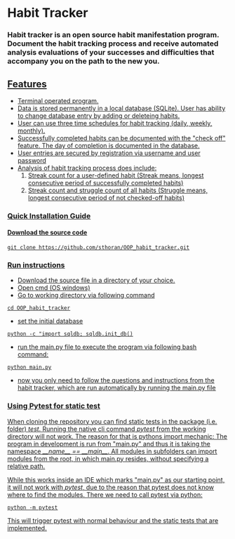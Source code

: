 # Habit Tracker

### Habit tracker is an open source habit manifestation program. Document the habit tracking process and receive automated analysis evaluations of your successes and difficulties that accompany you on the path to the new you.

 ## <u> Features

* Terminal operated program.
* Data is stored permanently in a local database (SQLite). User has ability to change database entry by adding or deleteing habits.
* User can use three time schedules for habit tracking (daily, weekly, monthly).
* Successfully completed habits can be documented with the "check off" feature. The day of completion is documented in the database.
* User entries are secured by registration via username and user password
* Analysis of habit tracking process does include:
    1. Streak count for a user-defined habit (Streak means, longest consecutive period of successfully completed habits)
    2. Streak count and struggle count of all habits (Struggle means, longest consecutive period of not checked-off habits)


### <u> Quick Installation Guide
   

#### Download the source code

```git clone https://github.com/sthoran/OOP_habit_tracker.git```

### <u> Run instructions

* Download the source file in a directory of your choice. 
* Open cmd (OS windows)
* Go to working directory via following command

```cd OOP_habit_tracker```

* set the initial database

```python -c "import sqldb; sqldb.init_db()```

* run the main.py file to execute the program via following bash command:

```python main.py```

* now you only need to follow the questions and instructions from the habit tracker, which are run automatically by running the main.py file

 
### <u> Using Pytest for static test

When cloning the repository you can find static tests in the package (i.e. folder) _test_. Running the native cli command *pytest* from the working directory will not work. The reason for that is pythons import mechanic: The program in development is run from "main.py" and thus it is taking the namespace *\_\_name\_\_ == \_\_main\_\_*. All modules in subfolders can import modules from the root, in which main.py resides, without specifying a relative path.

While this works inside an IDE which marks "main.py" as our starting point, it will not work with *pytest*, due to the reason that pytest does not know where to find the modules. There we need to call pytest via python:

```python -m pytest```

This will trigger pytest with normal behaviour and the static tests that are implemented.
